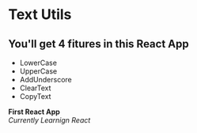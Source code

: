 # Text Utils

## You'll get 4 fitures in this React App

- LowerCase
- UpperCase
- AddUnderscore
- ClearText
- CopyText

**First React App**\
_Currently Learnign React_
